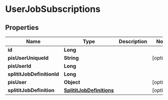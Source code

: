 
# UserJobSubscriptions

## Properties
Name | Type | Description | Notes
------------ | ------------- | ------------- | -------------
**id** | **Long** |  | 
**pisUserUniqueId** | **String** |  |  [optional]
**pisUserId** | **Long** |  | 
**splititJobDefinitionId** | **Long** |  | 
**pisUser** | **Object** |  |  [optional]
**splititJobDefinition** | [**SplititJobDefinitions**](SplititJobDefinitions.md) |  |  [optional]




